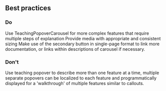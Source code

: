## Best practices

### Do

Use TeachingPopoverCarousel for more complex features that require multiple steps of explanation
Provide media with appropriate and consistent sizing
Make use of the secondary button in single-page format to link more documentation, or links within descriptions of carousel if necessary.

### Don't

Use teaching popover to describe more than one feature at a time, multiple separate popovers can be localized to each feature and programmatically displayed for a 'walkthrough' of multiple features similar to callouts.

